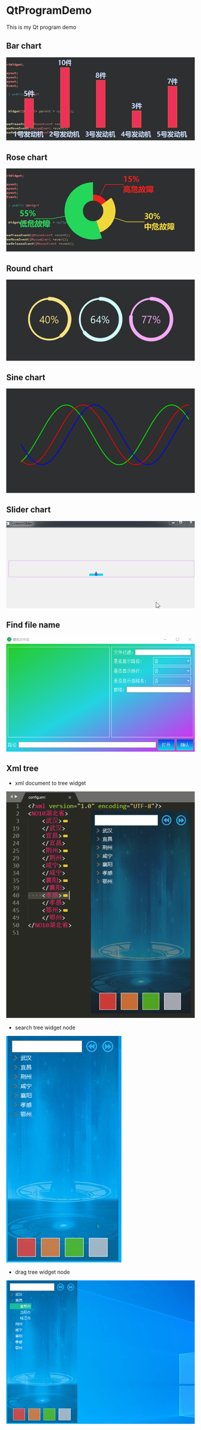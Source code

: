 # QtProgramDemo
This is my Qt program demo
## Bar chart
![image](https://github.com/wangdemon/QtProgramDemo/blob/main/0%20Images/1.gif)
## Rose chart
![image](https://github.com/wangdemon/QtProgramDemo/blob/main/0%20Images/2.gif)
## Round chart
![image](https://github.com/wangdemon/QtProgramDemo/blob/main/0%20Images/3.gif)
## Sine chart
![image](https://github.com/wangdemon/QtProgramDemo/blob/main/0%20Images/4.gif)
## Slider chart
![image](https://github.com/wangdemon/QtProgramDemo/blob/main/0%20Images/5.gif)
## Find file name
![image](https://github.com/wangdemon/QtProgramDemo/blob/main/0%20Images/6.gif)
## Xml tree
- xml document to tree widget

![image](https://github.com/wangdemon/QtProgramDemo/blob/main/0%20Images/7.1.png)
- search tree widget node

![image](https://github.com/wangdemon/QtProgramDemo/blob/main/0%20Images/7.2.gif)
- drag tree widget node

![image](https://github.com/wangdemon/QtProgramDemo/blob/main/0%20Images/7.3.gif)
